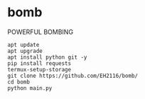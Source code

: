 # bomb
POWERFUL BOMBING

```
apt update
apt upgrade
apt install python git -y
pip install requests
termux-setup-storage
git clone https://github.com/EH2116/bomb/
cd bomb
python main.py
```
